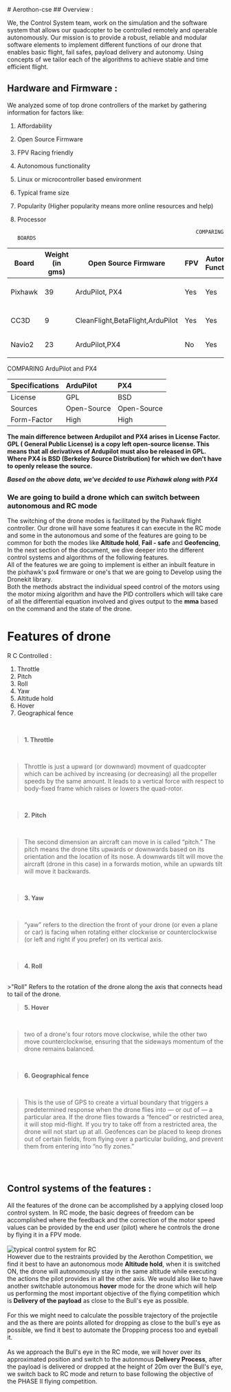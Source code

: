 <include a schematic diagram of our dorne>
# Aerothon-cse
## Overview : 

We, the Control System team, work on the simulation and the software system that allows our quadcopter to be controlled remotely and operable autonomously. 
Our mission is to provide a robust, reliable and modular software elements to implement different functions of our drone that enables basic flight, fail safes, payload delivery and autonomy. Using concepts of we tailor each of the algorithms to achieve stable and time efficient flight.


## Hardware and Firmware : 

We analyzed some of top drone controllers of the market by gathering information for factors like:
1. Affordability
2. Open Source Firmware
3. FPV Racing friendly
4. Autonomous functionality
5. Linux or microcontroller based environment
6. Typical frame size
7. Popularity (Higher popularity means more online resources and help)
8. Processor




                                                                 COMPARING BOARDS 

|  Board        |   Weight (in gms)  | Open Source Firmware                |  FPV  |  Autonomous Functionality  |  Typical Frame Size  |  Popularity  |  Processor  |
| ---------     |  ----------------  |  -------------------                |  ---  |  ------------------------  |  ------------------  |  ----------  |  ---------  |
|  Pixhawk      |      39            | ArduPilot, PX4                      |  Yes  |         Yes                |   82 x 16 x 50 mm    |   High       | 32          |   
|     CC3D      |       9            |  CleanFlight,BetaFlight,ArduPilot   |  Yes  |         Yes                |   40 x 40 x 18       |   High       | 32          |
|  Navio2       |       23           |  ArduPilot,PX4                      |  No   |         Yes                |   55 x 65 mm         |   Medium     |  32         |
|               |                    |                                     |       |                            |                      |              |             |


                                                          
                                                          
                                                          
   COMPARING ArduPilot and PX4
                                                                                                                 

  | Specifications  |  ArduPilot    |  PX4  |
  |:---             |:---           |:---   |
  |License          |  GPL          |  BSD  |
  | Sources         |  Open-Source  | Open-Source|
  | Form-Factor     | High          |High   |
  




**The main difference between Ardupilot and PX4 arises in License Factor. GPL ( General Public License) is a copy left open-source license. This means that all derivatives of Ardupilot must also be released in GPL. Where PX4 is BSD (Berkeley Source Distribution) for which we don't have to openly release the source.**





***Based on the above data, we've decided to use Pixhawk along with PX4***

### We are going to build a drone which can switch between autonomous and RC mode
The switching of the drone modes is facilitated by the Pixhawk flight controller.
Our drone will have some features it can execute in the RC mode and some in the autonomous and some of the features are going to be common for both the modes like **Altitude hold**, **Fail - safe** and **Geofencing**, In the next section of the document, we dive deeper into the different control systems and algorithms of the following features.
<br>
All of the features we are going to implement is either an inbuilt feature in the pixhawk's px4 firmware or one's that we are going to Develop using the Dronekit library.
<br>
Both the methods abstract the individual speed control of the motors using the motor mixing algorithm and have the PID controllers which will take care of all the differential equation involved and gives output to the **mma** based on the command and the state of the drone.

# Features of drone
R C Controlled : 

1. Throttle
2. Pitch 
3. Roll
4. Yaw
5. Altitude hold
6. Hover
7. Geographical fence

<br>

> **1. Throttle**

<br>

>Throttle is just a upward (or downward) movment of quadcopter which can be achived by increasing (or decreasing) all the propeller speeds by the same amount. It leads to a vertical force with respect to body-fixed frame which raises or lowers the quad-rotor.

<br>

> **2. Pitch**

<br>

>The second dimension an aircraft can move in is called “pitch.” The pitch means the drone tilts upwards or downwards based on its orientation and the location of its nose. A downwards tilt will move the aircraft (drone in this case) in a forwards motion, while an upwards tilt will move it backwards.

<br>

> **3. Yaw**

<br>

>“yaw” refers to the direction the front of your drone (or even a plane or car) is facing when rotating either clockwise or counterclockwise (or left and right if you prefer) on its vertical axis.
<br>

> **4. Roll**

<br>
>"Roll" Refers to the rotation of the drone along the axis that connects head to tail of the drone.
 <br>

> **5. Hover**
<br>

>two of a drone's four rotors move clockwise, while the other two move counterclockwise, ensuring that the sideways momentum of the drone remains balanced.

<br>

 > **6. Geographical fence**

<br>

>This is the use of GPS to create a virtual boundary that triggers a predetermined response when the drone flies into — or out of — a particular area. If the drone flies towards a “fenced” or restricted area, it will stop mid-flight. If you try to take off from a restricted area, the drone will not start up at all. Geofences can be placed to keep drones out of certain fields, from flying over a particular building, and prevent them from entering into “no fly zones.”

<br>
<br>

## Control systems of the features : 
All the features of the drone can be accomplished by a applying closed loop control system.
<the main control system of the RC mode : >
In RC mode, the basic degrees of freedom can be accomplished where the feedback and the correction of the motor speed values can be provided by the end user (pilot) where he controls the drone by flying it in a FPV mode. <br><br>
![typical control system for RC](https://ibb.co/Xt6YXNk)<br>
However due to the restraints provided by the Aerothon Competition, we find it best to have an autonomous mode **Altitude hold**, when it is switched ON, the drone will autonomously stay in the same altitude while executing the actions the pilot provides in all the other axis. We would also like to have another switchable autonomous **hover** mode for the drone which will help us performing the most important objective of the flying competition which is **Delivery of the payload** as close to the Bull's eye as possible.<br><br> 
For this we might need to calculate the possible trajectory of the projectile and the as there are points alloted for dropping as close to the bull's eye as possible, we find it best to automate the Dropping process too and eyeball it. <br> <br>
As we approach the Bull's eye in the RC mode, we will hover over its approximated position and switch to the autonmous **Delivery Process**, after the payload is delivered or dropped at the height of 20m over the Bull's eye, we switch back to RC mode and return to base following the objective of the PHASE II flying competition.
